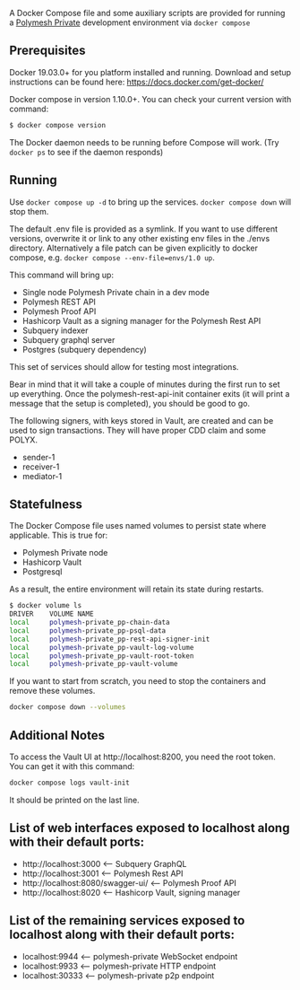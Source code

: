 A Docker Compose file and some auxiliary scripts are provided for running a [Polymesh Private](https://polymesh.network/) development environment via `docker compose`

## Prerequisites

Docker 19.03.0+ for you platform installed and running. Download and setup instructions can be found here: <https://docs.docker.com/get-docker/>

Docker compose in version 1.10.0+. You can check your current version with command:

```sh
$ docker compose version
```

The Docker daemon needs to be running before Compose will work. (Try `docker ps` to see if the daemon responds)

## Running

Use `docker compose up -d` to bring up the services. `docker compose down` will stop them.

The default .env file is provided as a symlink. If you want to use different versions, overwrite it or link to any other existing env files in the ./envs directory. Alternatively a file patch can be given explicitly to docker compose, e.g. `docker compose --env-file=envs/1.0 up`.

This command will bring up:

- Single node Polymesh Private chain in a dev mode
- Polymesh REST API
- Polymesh Proof API
- Hashicorp Vault as a signing manager for the Polymesh Rest API
- Subquery indexer
- Subquery graphql server
- Postgres (subquery dependency)

This set of services should allow for testing most integrations.

Bear in mind that it will take a couple of minutes during the first run to set up everything. Once the polymesh-rest-api-init container exits (it will print a message that the setup is completed), you should be good to go.

The following signers, with keys stored in Vault, are created and can be used to sign transactions. They will have proper CDD claim and some POLYX.

- sender-1
- receiver-1
- mediator-1

## Statefulness

The Docker Compose file uses named volumes to persist state where applicable. This is true for:

- Polymesh Private node
- Hashicorp Vault
- Postgresql

As a result, the entire environment will retain its state during restarts.

```sh
$ docker volume ls
DRIVER    VOLUME NAME
local     polymesh-private_pp-chain-data
local     polymesh-private_pp-psql-data
local     polymesh-private_pp-rest-api-signer-init
local     polymesh-private_pp-vault-log-volume
local     polymesh-private_pp-vault-root-token
local     polymesh-private_pp-vault-volume
```

If you want to start from scratch, you need to stop the containers and remove these volumes.

```sh
docker compose down --volumes
```

## Additional Notes

To access the Vault UI at http://localhost:8200, you need the root token. You can get it with this command:

```sh
docker compose logs vault-init 
```

It should be printed on the last line.

## List of web interfaces exposed to localhost along with their default ports:

- http://localhost:3000 <-- Subquery GraphQL
- http://localhost:3001 <-- Polymesh Rest API
- http://localhost:8080/swagger-ui/ <-- Polymesh Proof API
- http://localhost:8020 <-- Hashicorp Vault, signing manager

## List of the remaining services exposed to localhost along with their default ports:

- localhost:9944 <-- polymesh-private WebSocket endpoint
- localhost:9933 <-- polymesh-private HTTP endpoint
- localhost:30333 <-- polymesh-private p2p endpoint
